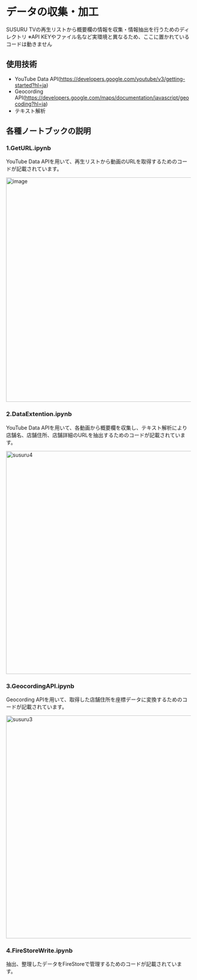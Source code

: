 # データの収集・加工
SUSURU TVの再生リストから概要欄の情報を収集・情報抽出を行うためのディレクトリ
※API KEYやファイル名など実環境と異なるため、ここに置かれているコードは動きません

## 使用技術
- YouTube Data API(https://developers.google.com/youtube/v3/getting-started?hl=ja)
- Geocording API(https://developers.google.com/maps/documentation/javascript/geocoding?hl=ja)
- テキスト解析

## 各種ノートブックの説明
### 1.GetURL.ipynb
YouTube Data APIを用いて、再生リストから動画のURLを取得するためのコードが記載されています。

<img width="612" alt="image" src="https://user-images.githubusercontent.com/79000447/212596928-afc6fdbe-2228-4229-bc5c-7470d6918cf6.png">

### 2.DataExtention.ipynb
YouTube Data APIを用いて、各動画から概要欄を収集し、テキスト解析により店舗名、店舗住所、店舗詳細のURLを抽出するためのコードが記載されています。

<img width="608" alt="susuru4" src="https://user-images.githubusercontent.com/79000447/212598258-90e23ab7-f788-4120-9e11-cd2517ce8ff0.png">

### 3.GeocordingAPI.ipynb
Geocording APIを用いて、取得した店舗住所を座標データに変換するためのコードが記載されています。

<img width="608" alt="susuru3" src="https://user-images.githubusercontent.com/79000447/212597318-5333ce59-6a00-4cda-bdc2-f57a4269225f.png">

### 4.FireStoreWrite.ipynb
抽出、整理したデータをFireStoreで管理するためのコードが記載されています。